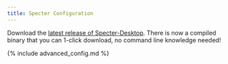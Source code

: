 ```yaml
---
title: Specter Configuration
---
```



Download the [latest release of Specter-Desktop](https://github.com/cryptoadvance/specter-desktop/releases).
There is now a compiled binary that you can 1-click download, no command line knowledge needed!

{% include advanced_config.md %}
